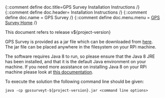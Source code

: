 {::comment define doc.title=GPS Survey Installation Instructions /}
{::comment define doc.header= Installation Instructions /}
{::comment define doc.name = GPS Survey /}
{::comment define doc.menu.menu = [GPS Survey Home](index.html) /}

This document refers to release v${project-version}

GPS Survey is provided as a jar file which can be downloaded
from [here](http://www.rlinsdale.org.uk/repository/uk/org/rlinsdale/gpssurvey/${project-version}/gpssurvey-${project-version}.jar).
The jar file can be placed anywhere in the filesystem on your RPi machine.

The software requires Java 8 to run, so please ensure that the
Java 8 JRE has been installed, and that it is the default Java
environment on your machine. If you need more assistance on
installing Java 8 on your RPi machine please look
at [this documentation](http://www.rlinsdale.org.uk/software/commondocumentation/install-java8.html).

To execute the solution the following command line should be given:

    java -cp gpssurveyt-${project-version}.jar <command line options>